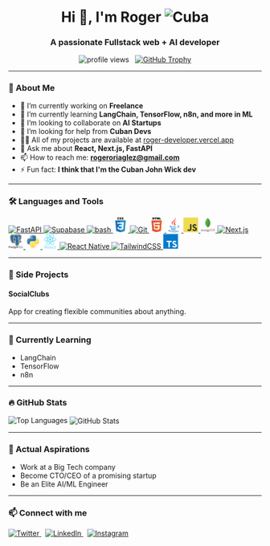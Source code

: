 <h1 align="center">Hi 👋, I'm Roger <img src="https://upload.wikimedia.org/wikipedia/commons/9/99/Flag_of_Cuba.svg" alt="Cuba" width="30px"/></h1>
<h3 align="center">A passionate Fullstack web + AI developer</h3>

<p align="center">
  <img src="https://komarev.com/ghpvc/?username=srogdev&label=Profile%20views&color=0e75b6&style=flat" alt="profile views" />
  &nbsp;
  <a href="https://github.com/ryo-ma/github-profile-trophy">
    <img src="https://github-profile-trophy.vercel.app/?username=srogdev" alt="GitHub Trophy" />
  </a>
</p>

---

### 🚀 About Me
- 🔭 I’m currently working on **Freelance**
- 🌱 I’m currently learning **LangChain, TensorFlow, n8n, and more in ML**
- 👯 I’m looking to collaborate on **AI Startups**
- 🤝 I’m looking for help from **Cuban Devs**
- 👨‍💻 All of my projects are available at [roger-developer.vercel.app](https://roger-developer.vercel.app)
- 💬 Ask me about **React, Next.js, FastAPI**
- 📫 How to reach me: **rogeroriaglez@gmail.com**
- ⚡ Fun fact: **I think that I'm the Cuban John Wick dev**

---

### 🛠️ Languages and Tools

<p align="left">
  <a href="https://fastapi.tiangolo.com/" target="_blank" rel="noreferrer"> 
    <img src="https://img.shields.io/badge/-FastAPI-005571?style=flat-square&logo=fastapi&logoColor=white" alt="FastAPI" height="30" />
  </a> 
  <a href="https://supabase.com/" target="_blank" rel="noreferrer"> 
    <img src="https://img.shields.io/badge/-Supabase-3ECF8E?style=flat-square&logo=supabase&logoColor=white" alt="Supabase" height="30" />
  </a>
  <a href="https://www.gnu.org/software/bash/" target="_blank" rel="noreferrer"> 
    <img src="https://www.vectorlogo.zone/logos/gnu_bash/gnu_bash-icon.svg" alt="bash" width="30" height="30"/> 
  </a>
  <a href="https://www.w3schools.com/css/" target="_blank" rel="noreferrer"> 
    <img src="https://raw.githubusercontent.com/devicons/devicon/master/icons/css3/css3-original-wordmark.svg" alt="CSS3" width="30" height="30"/> 
  </a>
  <a href="https://git-scm.com/" target="_blank" rel="noreferrer"> 
    <img src="https://www.vectorlogo.zone/logos/git-scm/git-scm-icon.svg" alt="Git" width="30" height="30"/> 
  </a>
  <a href="https://www.w3.org/html/" target="_blank" rel="noreferrer"> 
    <img src="https://raw.githubusercontent.com/devicons/devicon/master/icons/html5/html5-original-wordmark.svg" alt="HTML5" width="30" height="30"/> 
  </a>
  <a href="https://www.java.com" target="_blank" rel="noreferrer"> 
    <img src="https://raw.githubusercontent.com/devicons/devicon/master/icons/java/java-original.svg" alt="Java" width="30" height="30"/> 
  </a>
  <a href="https://developer.mozilla.org/en-US/docs/Web/JavaScript" target="_blank" rel="noreferrer"> 
    <img src="https://raw.githubusercontent.com/devicons/devicon/master/icons/javascript/javascript-original.svg" alt="JavaScript" width="30" height="30"/> 
  </a>
  <a href="https://www.mongodb.com/" target="_blank" rel="noreferrer"> 
    <img src="https://raw.githubusercontent.com/devicons/devicon/master/icons/mongodb/mongodb-original-wordmark.svg" alt="MongoDB" width="30" height="30"/> 
  </a>
  <a href="https://nextjs.org/" target="_blank" rel="noreferrer"> 
    <img src="https://cdn.worldvectorlogo.com/logos/nextjs-2.svg" alt="Next.js" width="30" height="30"/> 
  </a>
  <a href="https://www.postgresql.org" target="_blank" rel="noreferrer"> 
    <img src="https://raw.githubusercontent.com/devicons/devicon/master/icons/postgresql/postgresql-original-wordmark.svg" alt="PostgreSQL" width="30" height="30"/> 
  </a>
  <a href="https://www.python.org" target="_blank" rel="noreferrer"> 
    <img src="https://raw.githubusercontent.com/devicons/devicon/master/icons/python/python-original.svg" alt="Python" width="30" height="30"/> 
  </a>
  <a href="https://reactjs.org/" target="_blank" rel="noreferrer"> 
    <img src="https://raw.githubusercontent.com/devicons/devicon/master/icons/react/react-original-wordmark.svg" alt="React" width="30" height="30"/> 
  </a>
  <a href="https://reactnative.dev/" target="_blank" rel="noreferrer"> 
    <img src="https://reactnative.dev/img/header_logo.svg" alt="React Native" width="30" height="30"/> 
  </a>
  <a href="https://tailwindcss.com/" target="_blank" rel="noreferrer"> 
    <img src="https://www.vectorlogo.zone/logos/tailwindcss/tailwindcss-icon.svg" alt="TailwindCSS" width="30" height="30"/> 
  </a>
  <a href="https://www.typescriptlang.org/" target="_blank" rel="noreferrer"> 
    <img src="https://raw.githubusercontent.com/devicons/devicon/master/icons/typescript/typescript-original.svg" alt="TypeScript" width="30" height="30"/> 
  </a>
</p>

---

### 💼 Side Projects

#### SocialClubs  
App for creating flexible communities about anything.

---

### 🌱 Currently Learning

- LangChain  
- TensorFlow  
- n8n

---

### 🔥 GitHub Stats

<p><img align="left" src="https://github-readme-stats.vercel.app/api/top-langs?username=srogdev&show_icons=true&locale=en&layout=compact" alt="Top Languages" /></p>
<p>&nbsp;<img align="center" src="https://github-readme-stats.vercel.app/api?username=srogdev&show_icons=true&locale=en" alt="GitHub Stats" /></p>

---

### 🎯 Actual Aspirations

- Work at a Big Tech company  
- Become CTO/CEO of a promising startup  
- Be an Elite AI/ML Engineer  

---

### 📫 Connect with me

<p align="left">
  <a href="https://twitter.com/rogeroriag" target="_blank">
    <img src="https://raw.githubusercontent.com/rahuldkjain/github-profile-readme-generator/master/src/images/icons/Social/twitter.svg" alt="Twitter" height="30" />
  </a>
  &nbsp;
  <a href="https://linkedin.com/in/roger-oria" target="_blank">
    <img src="https://raw.githubusercontent.com/rahuldkjain/github-profile-readme-generator/master/src/images/icons/Social/linked-in-alt.svg" alt="LinkedIn" height="30" />
  </a>
  &nbsp;
  <a href="https://instagram.com/rogeroriag" target="_blank">
    <img src="https://raw.githubusercontent.com/rahuldkjain/github-profile-readme-generator/master/src/images/icons/Social/instagram.svg" alt="Instagram" height="30" />
  </a>
</p>
